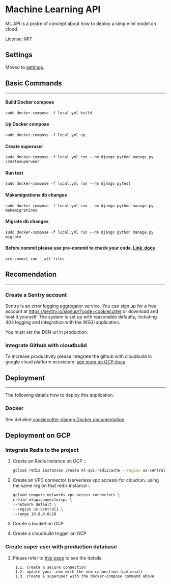# Machine Learning API

ML API is a probe of concept about how to deploy a simple ml model on cloud.

License: MIT

## Settings

Moved to [settings](http://cookiecutter-django.readthedocs.io/en/latest/settings.html).

## Basic Commands

_______________

#### Build Docker compose

```
sudo docker-compose -f local.yml build
```

#### Up Docker compose

```
sudo docker-compose -f local.yml up
```

#### Create superuser

```
sudo docker-compose -f local.yml run --rm django python manage.py createsuperuser
```

#### Run test

```
sudo docker-compose -f local.yml run --rm django pytest
```

#### Makemigrations db changes

```
sudo docker-compose -f local.yml run --rm django python manage.py makemigrations
```

#### Migrate db changes

```
sudo docker-compose -f local.yml run --rm django python manage.py migrate
```

#### Before commit please use pre-commit to check your code. [Link_docs](https://pre-commit.com/#install)

```
pre-commit run --all-files
```

## Recomendation

-------------

### Create a Sentry account

Sentry is an error logging aggregator service. You can sign up for a free account at <https://sentry.io/signup/?code=cookiecutter> or download and host it yourself.
The system is set up with reasonable defaults, including 404 logging and integration with the WSGI application.

You must set the DSN url in production.

### Integrate Github with cloudbuild

To increase productivity please integrate the github with cloudbuild in google cloud platform ecosistem. [see more on GCP docs](https://cloud.google.com/build/docs/automating-builds/github/build-repos-from-github)

## Deployment

________________

The following details how to deploy this application.

### Docker

See detailed [cookiecutter-django Docker documentation](http://cookiecutter-django.readthedocs.io/en/latest/deployment-with-docker.html).

## Deployment on GCP

### Integrate Redis to the project

1. Create an Redis instance on GCP ::

   ```bash
   gcloud redis instances create ml-api-rediscache --region us-central1
   ```

1. Create an VPC connector (serverless vpc access) for cloudrun, using the same region that redis instance ::

   ```bash
   gcloud compute networks vpc-access connectors \
   create mlapiconnectorvpc \
   --network default \
   --region us-central1 \
   --range 10.8.0.0/28
   ```

1. Create a bucket on GCP
1. Create a cloudbuild trigger on GCP

### Create super user with production database

1. Please refer to [this page](https://cloud.google.com/python/django/flexible-environment) to see the details.

        1.1. create a secure connection
        1.2. update your .env with the new connection (optional)
        1.3. create a superuser with the docker-compose command above
